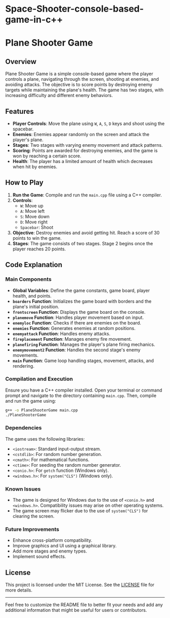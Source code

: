# Space-Shooter-console-based-game-in-c++

# Plane Shooter Game

## Overview

Plane Shooter Game is a simple console-based game where the player controls a plane, navigating through the screen, shooting at enemies, and avoiding attacks. The objective is to score points by destroying enemy targets while maintaining the plane's health. The game has two stages, with increasing difficulty and different enemy behaviors.

## Features

- **Player Controls**: Move the plane using `W`, `A`, `S`, `D` keys and shoot using the spacebar.
- **Enemies**: Enemies appear randomly on the screen and attack the player's plane.
- **Stages**: Two stages with varying enemy movement and attack patterns.
- **Scoring**: Points are awarded for destroying enemies, and the game is won by reaching a certain score.
- **Health**: The player has a limited amount of health which decreases when hit by enemies.

## How to Play

1. **Run the Game**: Compile and run the `main.cpp` file using a C++ compiler.
2. **Controls**:
    - `W`: Move up
    - `A`: Move left
    - `S`: Move down
    - `D`: Move right
    - `Spacebar`: Shoot
3. **Objective**: Destroy enemies and avoid getting hit. Reach a score of 30 points to win the game.
4. **Stages**: The game consists of two stages. Stage 2 begins once the player reaches 20 points.

## Code Explanation

### Main Components

- **Global Variables**: Define the game constants, game board, player health, and points.
- **`boarders` Function**: Initializes the game board with borders and the plane's initial position.
- **`frontscreen` Function**: Displays the game board on the console.
- **`planemove` Function**: Handles player movement based on input.
- **`enemyloc` Function**: Checks if there are enemies on the board.
- **`enemies` Function**: Generates enemies at random positions.
- **`enemyattack` Function**: Handles enemy attacks.
- **`fireplacement` Function**: Manages enemy fire movement.
- **`planefiring` Function**: Manages the player's plane firing mechanics.
- **`enemymovement2` Function**: Handles the second stage's enemy movements.
- **`main` Function**: Game loop handling stages, movement, attacks, and rendering.

### Compilation and Execution

Ensure you have a C++ compiler installed. Open your terminal or command prompt and navigate to the directory containing `main.cpp`. Then, compile and run the game using:

```sh
g++ -o PlaneShooterGame main.cpp
./PlaneShooterGame
```

### Dependencies

The game uses the following libraries:
- `<iostream>`: Standard input-output stream.
- `<cstdlib>`: For random number generation.
- `<cmath>`: For mathematical functions.
- `<ctime>`: For seeding the random number generator.
- `<conio.h>`: For `getch` function (Windows only).
- `<windows.h>`: For `system("CLS")` (Windows only).

### Known Issues

- The game is designed for Windows due to the use of `<conio.h>` and `<windows.h>`. Compatibility issues may arise on other operating systems.
- The game screen may flicker due to the use of `system("CLS")` for clearing the screen.

### Future Improvements

- Enhance cross-platform compatibility.
- Improve graphics and UI using a graphical library.
- Add more stages and enemy types.
- Implement sound effects.

## License

This project is licensed under the MIT License. See the [LICENSE](LICENSE) file for more details.

---

Feel free to customize the README file to better fit your needs and add any additional information that might be useful for users or contributors.
